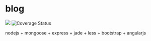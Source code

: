# blog

<img src="https://api.travis-ci.org/franklioxygen/blog.svg?branch=master" />
<img src="https://coveralls.io/repos/github/franklioxygen/blog/badge.svg?branch=master" alt="Coverage Status" />

nodejs
+
mongoose
+
express
+
jade
+
less
+
bootstrap
+
angularjs
